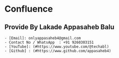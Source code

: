 # Confluence

## Provide By Lakade Appasaheb Balu

    - [Email]: onlyappasaheb4@gmail.com
    - Contact No / WhatsApp  : +91 9260303151
    - [YouTube]: (#https://www.youtube.com/@techabl)
    - [Github] : (#https://www.github.com/appasaheb4)
